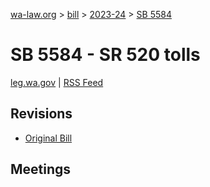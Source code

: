 [wa-law.org](/) > [bill](/bill/) > [2023-24](/bill/2023-24/) > [SB 5584](/bill/2023-24/sb/5584/)

# SB 5584 - SR 520 tolls
[leg.wa.gov](https://app.leg.wa.gov/billsummary?BillNumber=5584&Year=2023&Initiative=false) | [RSS Feed](./rss.xml)

## Revisions
* [Original Bill](1/)

## Meetings